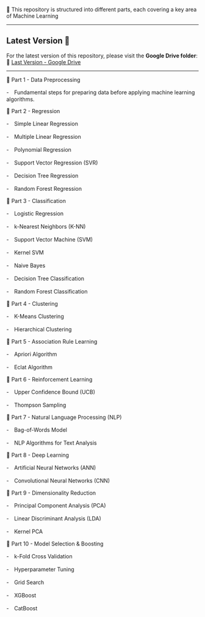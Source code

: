 📌 This repository is structured into different parts, each covering a key area of Machine Learning

---

## Latest Version 📂
For the latest version of this repository, please visit the **Google Drive folder**:
🔗 [Last Version - Google Drive](https://drive.google.com/drive/folders/1iWdEm0TXmS3jZnCoe_K_Dvq-0qo4jjkG?usp=sharing)

---


📂 Part 1 - Data Preprocessing

-　Fundamental steps for preparing data before applying machine learning algorithms.

📂 Part 2 - Regression

-　Simple Linear Regression

-　Multiple Linear Regression

-　Polynomial Regression

-　Support Vector Regression (SVR)

-　Decision Tree Regression

-　Random Forest Regression

📂 Part 3 - Classification

-　Logistic Regression

-　k-Nearest Neighbors (K-NN)

-　Support Vector Machine (SVM)

-　Kernel SVM

-　Naive Bayes

-　Decision Tree Classification

-　Random Forest Classification

📂 Part 4 - Clustering

-　K-Means Clustering

-　Hierarchical Clustering

📂 Part 5 - Association Rule Learning

-　Apriori Algorithm

-　Eclat Algorithm

📂 Part 6 - Reinforcement Learning

-　Upper Confidence Bound (UCB)

-　Thompson Sampling

📂 Part 7 - Natural Language Processing (NLP)

-　Bag-of-Words Model

-　NLP Algorithms for Text Analysis

📂 Part 8 - Deep Learning

-　Artificial Neural Networks (ANN)

-　Convolutional Neural Networks (CNN)

📂 Part 9 - Dimensionality Reduction

-　Principal Component Analysis (PCA)

-　Linear Discriminant Analysis (LDA)

-　Kernel PCA

📂 Part 10 - Model Selection & Boosting

-　k-Fold Cross Validation

-　Hyperparameter Tuning

-　Grid Search

-　XGBoost

-　CatBoost
